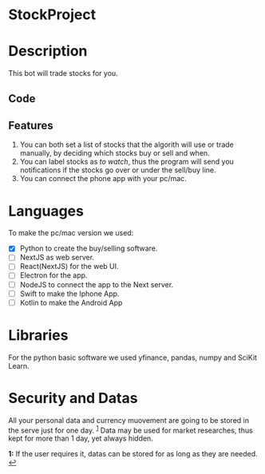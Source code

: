 # StockProject
# Description
This bot will trade stocks for you.
## Code

## Features
1. You can both set a list of stocks that the algorith will use or trade manually, by deciding which stocks buy or sell and when.
2. You can label stocks as _to watch_, thus the program will send you notifications if the stocks go over or under the sell/buy line.
3. You can connect the phone app with your pc/mac.
# Languages
To make the pc/mac version we used:
  - [x] Python to create the buy/selling software. 
  - [ ] NextJS as web server.
  - [ ] React(NextJS) for the web UI. 
  - [ ] Electron for the app.
  - [ ] NodeJS to connect the app to the Next server.
  - [ ] Swift to make the Iphone App.
  - [ ] Kotlin to make the Android App 
# Libraries
For the python basic software we used yfinance, pandas, numpy and SciKit Learn.
# Security and Datas
All your personal data and currency muovement are going to be stored in the serve just for one day. <sup id="a1">[1](#f1)</sup>
Data may be used for market researches, thus kept for more than 1 day, yet always hidden.

<b id="f1">1:</b> If the user requires it, datas can be stored for as long as they are needed. [↩](#a1)
